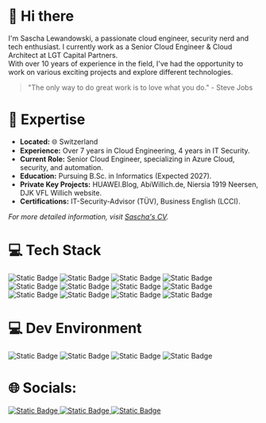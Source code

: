 # 👋 Hi there

I'm Sascha Lewandowski, a passionate cloud engineer, security nerd and tech enthusiast. I currently work as a Senior Cloud Engineer & Cloud Architect at LGT Capital Partners. </br>
With over 10 years of experience in the field, I've had the opportunity to work on various exciting projects and explore different technologies.

> "The only way to do great work is to love what you do." - Steve Jobs

# 🚀 Expertise

- **Located:** 🌐 Switzerland   
- **Experience:** Over 7 years in Cloud Engineering, 4 years in IT Security.
- **Current Role:** Senior Cloud Engineer, specializing in Azure Cloud, security, and automation.
- **Education:** Pursuing B.Sc. in Informatics (Expected 2027).
- **Private Key Projects:** HUAWEI.Blog, AbiWillich.de, Niersia 1919 Neersen, DJK VFL Willich website.
- **Certifications:** IT-Security-Advisor (TÜV), Business English (LCCI).

*For more detailed information, visit [Sascha's CV](https://sle.it-lew.de/cv/).*

# 💻 Tech Stack
![Static Badge](https://img.shields.io/badge/AWS-orange?style=for-the-badge&logo=amazonaws&logoColor=white) ![Static Badge](https://img.shields.io/badge/Azure-%230078D4?style=for-the-badge&logo=microsoftazure&logoColor=white) ![Static Badge](https://img.shields.io/badge/Alibaba%20Cloud-%23FF6A00?style=for-the-badge&logo=alibabacloud&logoColor=white) ![Static Badge](https://img.shields.io/badge/Yandex.Cloud-%235282FF?style=for-the-badge&logo=yandexcloud&logoColor=white) ![Static Badge](https://img.shields.io/badge/Oracle%20Cloud-%23F80000?style=for-the-badge&logo=oracle&logoColor=white) ![Static Badge](https://img.shields.io/badge/Jenkins-%23D24939?style=for-the-badge&logo=jenkins&logoColor=white) ![Static Badge](https://img.shields.io/badge/Azure%20DevOps-%230078D7?style=for-the-badge&logo=azuredevops&logoColor=white) ![Static Badge](https://img.shields.io/badge/Gitlab-%23FC6D26?style=for-the-badge&logo=gitlab&logoColor=white) ![Static Badge](https://img.shields.io/badge/Github-%23181717?style=for-the-badge&logo=github&logoColor=white) ![Static Badge](https://img.shields.io/badge/terraform-%23844FBA?style=for-the-badge&logo=terraform&logoColor=white) ![Static Badge](https://img.shields.io/badge/helm-%230F1689?style=for-the-badge&logo=helm&logoColor=white) ![Static Badge](https://img.shields.io/badge/kubernetes-%23326CE5?style=for-the-badge&logo=kubernetes&logoColor=white) 

# 💻 Dev Environment
![Static Badge](https://img.shields.io/badge/Apple%20MacBook%20Pro-%23000000?style=for-the-badge&logo=apple&logoColor=white) ![Static Badge](https://img.shields.io/badge/IntelliJ%20IDE-%23000000?style=for-the-badge&logo=intellijidea&logoColor=white) ![Static Badge](https://img.shields.io/badge/Spotify-%231DB954?style=for-the-badge&logo=spotify&logoColor=white) ![Static Badge](https://img.shields.io/badge/Teams-%236264A7?style=for-the-badge&logo=microsoftteams&logoColor=white)


# 🌐 Socials:
[![Static Badge](https://img.shields.io/badge/LinkedIn-%230A66C2?style=for-the-badge&logo=linkedin&logoColor=white)
](https://linkedin.com/in/sascha-lewandowski) [![Static Badge](https://img.shields.io/badge/Xing-%23006567?style=for-the-badge&logo=xing&logoColor=white)
](https://xing.com/profile/Sascha_Lewandowski2) [![Static Badge](https://img.shields.io/badge/Wordpress-%2321759B?style=for-the-badge&logo=wordpress&logoColor=white)
](https://sle.it-lew.de/)
